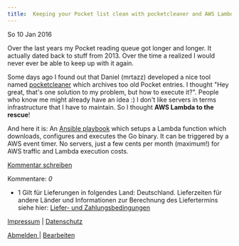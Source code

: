 ```yaml
---
title:  Keeping your Pocket list clean with pocketcleaner and AWS Lambda
---
```

So
10
Jan
2016

Over the last years my Pocket reading queue got longer and longer. It actually dated back to stuff from 2013\. Over the time a realized I would never ever be able to keep up with it again.

Some days ago I found out that Daniel (mrtazz) developed a nice tool named [pocketcleaner](https://github.com/mrtazz/pocketcleaner "https://github.com/mrtazz/pocketcleaner") which archives too old Pocket entries. I thought "Hey great, that's one solution to my problem, but how to execute it?". People who
know me might already have an idea :) I don't like servers in terms infrastructure that I have to maintain. So I thought **AWS Lambda to the rescue**!

And here it is: An [Ansible playbook](https://github.com/s0enke/pocketcleaner-ansible "https://github.com/s0enke/pocketcleaner-ansible") which setups a Lambda
function which downloads, configures and executes the Go binary. It can be triggered by a AWS event timer. No servers, just a few cents per month (maximum!) for AWS traffic and Lambda execution
costs.

[Kommentar schreiben](#)

Kommentare: _0_ 

* 1 Gilt für Lieferungen in folgendes Land: Deutschland. Lieferzeiten für andere Länder und Informationen zur Berechnung des Liefertermins siehe hier: [Liefer- und Zahlungsbedingungen](http://www.ruempler.eu/j/shop/deliveryinfo)  

[Impressum](/about/) | [Datenschutz](/j/privacy) 

[Abmelden ](https://e.jimdo.com/app/cms/logout.php)
|
[Bearbeiten](https://a.jimdo.com/app/auth/signin/jumpcms/?page=2010665393)